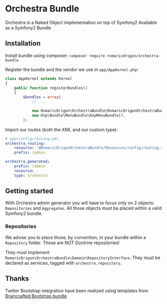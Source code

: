 Orchestra Bundle
================

Orchestra is a Naked Object implementation on top of Symfony2
Available as a Symfony2 Bundle

## Installation

Install bundle using composer:
`composer require romaricdrigon/orchestra-bundle`

Register the bundle and the vendor we use in `app/AppKernel.php`:
```php
class AppKernel extends Kernel
{
    public function registerBundles()
    {
        $bundles = array(
            // ...

            new RomaricDrigon\OrchestraBundle\RomaricDrigonOrchestraBundle(),
            new Knp\Bundle\MenuBundle\KnpMenuBundle(),
        );
```

Import our routes (both the XML and our custom type):
```yaml
# app/config/routing.yml
orchestra_routing:
    resource: '@RomaricDrigonOrchestraBundle/Resources/config/routing.xml'
    prefix: /admin

orchestra_generated:
    prefix: /admin
    resource: .
    type: orchestra
```

## Getting started

With Orchestra admin generator you will have to focus only on 2 objects: `Repositories` and `Aggregates`.
All those objects must be placed within a valid Symfony2 bundle.

### Repositories

We advise you to place those, by convention, in your bundle within a `Repository` folder. Those are NOT Doctrine repositories!

They must implement `RomaricDrigon\OrchestraBundle\Domain\RepositoryInterface`.
They must be declared as services, tagged with `orchestra.repository`.

## Thanks

Twitter Bootstrap integration have been realized using templates from [Braincrafted Bootstrap bundle](https://github.com/braincrafted/bootstrap-bundle)